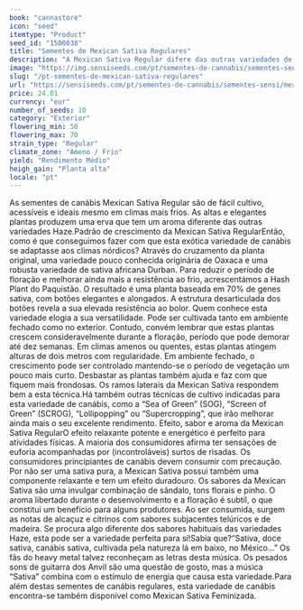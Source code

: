 ```yaml
---
book: "cannastore"
icon: "seed"
itemtype: "Product"
seed_id: "1500038"
title: "Sementes de Mexican Sativa Regulares"
description: "A Mexican Sativa Regular difere das outras variedades de sativa: apesar de ter 70% de genes sativa, é acessível, de fácil cultivo e resistente ao frio."
image: "https://img.sensiseeds.com/pt/sementes-de-cannabis/sementes-sensi/mexican-sativa-image.png"
slug: "/pt-sementes-de-mexican-sativa-regulares"
url: "https://sensiseeds.com/pt/sementes-de-cannabis/sementes-sensi/mexican-sativa?a_aid=cannastore"
price: 24.01
currency: "eur"
number_of_seeds: 10
category: "Exterior"
flowering_min: 50
flowering_max: 70
strain_type: "Regular"
climate_zone: "Ameno / Frio"
yield: "Rendimento Médio"
heigh_gain: "Planta alta"
locale: "pt"
---
```

As sementes de canábis Mexican Sativa Regular são de fácil cultivo, acessíveis e ideais mesmo em climas mais frios. As altas e elegantes plantas produzem uma erva que tem um aroma diferente das outras variedades Haze.Padrão de crescimento da Mexican Sativa RegularEntão, como é que conseguimos fazer com que esta exótica variedade de canábis se adaptasse aos climas nórdicos? Através do cruzamento da planta original, uma variedade pouco conhecida originária de Oaxaca e uma robusta variedade de sativa africana Durban. Para reduzir o período de floração e melhorar ainda mais a resistência ao frio, acrescentámos a Hash Plant do Paquistão. O resultado é uma planta baseada em 70% de genes sativa, com botões elegantes e alongados. A estrutura desarticulada dos botões revela a sua elevada resistência ao bolor. Quem conhece esta variedade elogia a sua versatilidade. Pode ser cultivada tanto em ambiente fechado como no exterior. Contudo, convém lembrar que estas plantas crescem consideravelmente durante a floração, período que pode demorar até dez semanas. Em climas amenos ou quentes, estas plantas atingem alturas de dois metros com regularidade. Em ambiente fechado, o crescimento pode ser controlado mantendo-se o período de vegetação um pouco mais curto. Desbastar as plantas também ajuda e faz com que fiquem mais frondosas. Os ramos laterais da Mexican Sativa respondem bem a esta técnica.Há também outras técnicas de cultivo indicadas para esta variedade de canábis, como a “Sea of Green” (SOG), “Screen of Green” (SCROG), “Lollipopping” ou “Supercropping”, que irão melhorar ainda mais o seu excelente rendimento. Efeito, sabor e aroma da Mexican Sativa RegularO efeito relaxante potente e energético é perfeito para atividades físicas. A maioria dos consumidores afirma ter sensações de euforia acompanhadas por (incontroláveis) surtos de risadas. Os consumidores principiantes de canábis devem consumir com precaução. Por não ser uma sativa pura, a Mexican Sativa possui também uma componente relaxante e tem um efeito duradouro. Os sabores da Mexican Sativa são uma invulgar combinação de sândalo, tons florais e pinho. O aroma libertado durante o desenvolvimento e a floração é subtil, o que constitui um benefício para alguns produtores. Ao ser consumida, surgem as notas de alcaçuz e citrinos com sabores subjacentes telúricos e de madeira. Se procura algo diferente dos sabores habituais das variedades Haze, esta pode ser a variedade perfeita para si!Sabia que?“Sativa, doce sativa, canábis sativa, cultivada pela natureza lá em baixo, no México...” Os fãs do heavy metal talvez reconheçam as letras desta música. Os pesados sons de guitarra dos Anvil são uma questão de gosto, mas a música “Sativa” combina com o estímulo de energia que causa esta variedade.Para além destas sementes de canábis regulares, esta variedade de canábis encontra-se também disponível como Mexican Sativa Feminizada.
